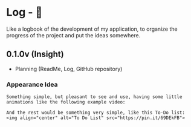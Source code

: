 # Log - 📶

Like a logbook of the development of my application, to organize the progress of the project and put the ideas somewhere.

## 0.1.0v (Insight)
  - Planning (ReadMe, Log, GitHub repository)

  ### Appearance Idea
    Something simple, but pleasant to see and use, having some little animations like the following example video:
    
    And the rest would be something very simple, like this To-Do list:
    <img align="center" alt="To Do List" src="https://pin.it/69DEkFB">
